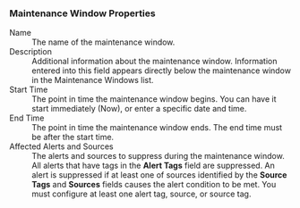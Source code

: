 ### Maintenance Window Properties

<dl>
<dt>Name</dt>
<dd>The name of the maintenance window.</dd>
<dt>Description</dt>
<dd>Additional information about the maintenance window. Information entered into this field appears directly below the maintenance window in the Maintenance Windows list.</dd>
<dt>Start Time</dt>
<dd>The point in time the maintenance window begins. You can have it start immediately (Now), or enter a specific date and time.</dd>
<dt>End Time</dt>
<dd>The point in time the maintenance window ends. The end time must be after the start time.</dd>
<dt>Affected Alerts and Sources</dt>
<dd>The alerts and sources to suppress during the maintenance window. All alerts that have tags in the <strong>Alert Tags</strong> field are suppressed. An alert is suppressed if at least one of sources identified by the <strong>Source Tags</strong> and <strong>Sources</strong> fields causes the alert condition to be met. You must configure at least one alert tag, source, or source tag.</dd>
</dl>
